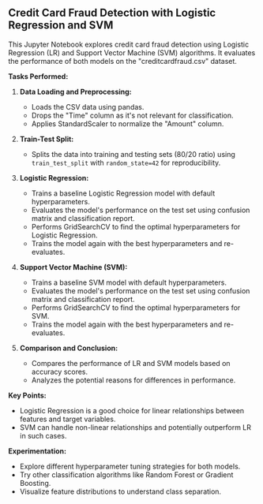 ## Credit Card Fraud Detection with Logistic Regression and SVM

This Jupyter Notebook explores credit card fraud detection using Logistic Regression (LR) and Support Vector Machine (SVM) algorithms. It evaluates the performance of both models on the "creditcardfraud.csv" dataset.

**Tasks Performed:**

1. **Data Loading and Preprocessing:**
    - Loads the CSV data using pandas.
    - Drops the "Time" column as it's not relevant for classification.
    - Applies StandardScaler to normalize the "Amount" column.

2. **Train-Test Split:**
    - Splits the data into training and testing sets (80/20 ratio) using `train_test_split` with `random_state=42` for reproducibility.

3. **Logistic Regression:**
    - Trains a baseline Logistic Regression model with default hyperparameters.
    - Evaluates the model's performance on the test set using confusion matrix and classification report.
    - Performs GridSearchCV to find the optimal hyperparameters for Logistic Regression.
    - Trains the model again with the best hyperparameters and re-evaluates.

4. **Support Vector Machine (SVM):**
    - Trains a baseline SVM model with default hyperparameters.
    - Evaluates the model's performance on the test set using confusion matrix and classification report.
    - Performs GridSearchCV to find the optimal hyperparameters for SVM.
    - Trains the model again with the best hyperparameters and re-evaluates.

5. **Comparison and Conclusion:**
    - Compares the performance of LR and SVM models based on accuracy scores.
    - Analyzes the potential reasons for differences in performance.

**Key Points:**

- Logistic Regression is a good choice for linear relationships between features and target variables.
- SVM can handle non-linear relationships and potentially outperform LR in such cases.

**Experimentation:**

- Explore different hyperparameter tuning strategies for both models.
- Try other classification algorithms like Random Forest or Gradient Boosting.
- Visualize feature distributions to understand class separation.

